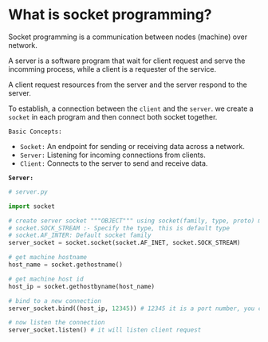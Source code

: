 # What is socket programming?

Socket programming is a communication between nodes (machine) over network.

A server is a software program that wait for client request and serve the incomming process, while a client is a requester of the service.

A client request resources from the server and the server respond to the server.

To establish, a connection between the `client` and the `server`. we create a `socket`
in each program and then connect both socket together.

`Basic Concepts:`

- `Socket:` An endpoint for sending or receiving data across a network.
- `Server:` Listening for incoming connections from clients.
- `Client:` Connects to the server to send and receive data.

**`Server:`**

```py
# server.py

import socket

# create server socket """OBJECT""" using socket(family, type, proto) method.
# socket.SOCK_STREAM :- Specify the type, this is default type
# socket.AF_INTER: Default socket family
server_socket = socket.socket(socket.AF_INET, socket.SOCK_STREAM)

# get machine hostname
host_name = socket.gethostname()

# get machine host id
host_ip = socket.gethostbyname(host_name)

# bind to a new connection
server_socket.bind((host_ip, 12345)) # 12345 it is a port number, you can choose any port number

# now listen the connection
server_socket.listen() # it will listen client request
```
